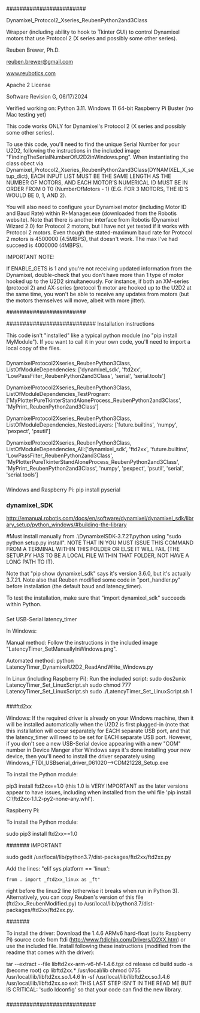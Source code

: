 ########################

Dynamixel_Protocol2_Xseries_ReubenPython2and3Class

Wrapper (including ability to hook to Tkinter GUI) to control Dynamixel motors that use Protocol 2 (X series and possibly some other series).

Reuben Brewer, Ph.D.

reuben.brewer@gmail.com

www.reubotics.com

Apache 2 License

Software Revision G, 06/17/2024

Verified working on:
Python 3.11.
Windows 11 64-bit
Raspberry Pi Buster
(no Mac testing yet)

This code works ONLY for Dynamixel's Protocol 2 (X series and possibly some other series).

To use this code, you'll need to find the unique Serial Number for your U2D2, following the instructions in the included image "FindingTheSerialNumberOfU2D2inWindows.png".
When instantiating the class obect via Dynamixel_Protocol2_Xseries_ReubenPython2and3Class(DYNAMIXEL_X_setup_dict),
EACH INPUT LIST MUST BE THE SAME LENGTH AS THE NUMBER OF MOTORS, AND
EACH MOTOR'S NUMERICAL ID MUST BE IN ORDER FROM 0 T0 (NumberOfMotors - 1) (E.G. FOR 3 MOTORS, THE ID'S WOULD BE 0, 1, AND 2).

You will also need to configure your Dynamixel motor (including Motor ID and Baud Rate) within R+Manager.exe (downloaded from the Robotis website).
Note that there is another interface from Robotis (Dynamixel Wizard 2.0) for Protocol 2 motors, but I have not yet tested if it works with Protocol 2 motors.
Even though the stated-maximum baud rate for Protocol 2 motors is 4500000 (4.5MBPS), that doesn't work. The max I've had succeed is 4000000 (4MBPS).

IMPORTANT NOTE:

If ENABLE_GETS is 1 and you're not receiving updated information from the Dynamixel,
double-check that you don't have more than 1 type of motor hooked up to the U2D2 simultaneously.
For instance, if both an XM-series (protocol 2) and AX-series (protocol 1) motor are hooked up to the U2D2 at the same time,
you won't be able to receive any updates from motors (but the motors themselves will move, albeit with more jitter).

########################  

########################### Installation instructions

This code isn't "installed" like a typical python module (no "pip install MyModule"). If you want to call it in your own code, you'll need to import a local copy of the files.

###

DynamixelProtocol2Xseries_ReubenPython3Class, ListOfModuleDependencies: ['dynamixel_sdk', 'ftd2xx', 'LowPassFilter_ReubenPython2and3Class', 'serial', 'serial.tools']

DynamixelProtocol2Xseries_ReubenPython3Class, ListOfModuleDependencies_TestProgram: ['MyPlotterPureTkinterStandAloneProcess_ReubenPython2and3Class', 'MyPrint_ReubenPython2and3Class']

DynamixelProtocol2Xseries_ReubenPython3Class, ListOfModuleDependencies_NestedLayers: ['future.builtins', 'numpy', 'pexpect', 'psutil']

DynamixelProtocol2Xseries_ReubenPython3Class, ListOfModuleDependencies_All:['dynamixel_sdk', 'ftd2xx', 'future.builtins', 'LowPassFilter_ReubenPython2and3Class', 'MyPlotterPureTkinterStandAloneProcess_ReubenPython2and3Class', 'MyPrint_ReubenPython2and3Class', 'numpy', 'pexpect', 'psutil', 'serial', 'serial.tools']

###

###

Windows and Raspberry Pi:
pip install pyserial

###

###  dynamixel_SDK

http://emanual.robotis.com/docs/en/software/dynamixel/dynamixel_sdk/library_setup/python_windows/#building-the-library

#Must install manually from .\DynamixelSDK-3.7.21\python using "sudo python setup.py install".
NOTE THAT IN YOU MUST ISSUE THIS COMMAND FROM A TERMINAL WITHIN THIS FOLDER OR ELSE IT WILL FAIL (THE SETUP.PY HAS TO BE A LOCAL FILE WITHIN THAT FOLDER, NOT HAVE A LONG PATH TO IT).

Note that "pip show dynamixel_sdk" says it's version 3.6.0, but it's actually 3.7.21.
Note also that Reuben modified some code in "port_handler.py" before installation (the default baud and latency_timer).

To test the installation, make sure that "import dynamixel_sdk" succeeds within Python.

###

###

Set USB-Serial latency_timer

In Windows:

Manual method:
Follow the instructions in the included image "LatencyTimer_SetManuallyInWindows.png".

Automated method:
python LatencyTimer_DynamixelU2D2_ReadAndWrite_Windows.py

In Linux (including Raspberry Pi):
Run the included script:
sudo dos2unix LatencyTimer_Set_LinuxScript.sh
sudo chmod 777 LatencyTimer_Set_LinuxScript.sh
sudo ./LatencyTimer_Set_LinuxScript.sh 1

###

###ftd2xx

Windows:
If the required driver is already on your Windows machine, then it will be installed automatically when the U2D2 is first plugged-in (note that this installation will occur separately for EACH separate USB port, and that the latency_timer will need to be set for EACH separate USB port.
However, if you don't see a new USB-Serial device appearing with a new "COM" number in Device Manger after Windows says it's done installing your new device, then you'll need to install the driver separately using Windows_FTDI_USBserial_driver_061020-->CDM21228_Setup.exe

To install the Python module:

pip3 install ftd2xx==1.0 (this 1.0 is VERY IMPORTANT as the later versions appear to have issues, including when installed from the whl file 'pip install C:\ftd2xx-1.1.2-py2-none-any.whl').

Raspberry Pi:

To install the Python module:

sudo pip3 install ftd2xx==1.0

####### IMPORTANT

sudo gedit /usr/local/lib/python3.7/dist-packages/ftd2xx/ftd2xx.py

Add the lines:
"elif sys.platform == 'linux':
    
	from . import _ftd2xx_linux as _ft"
right before the linux2 line (otherwise it breaks when run in Python 3).
Alternatively, you can copy Reuben's version of this file (ftd2xx_ReubenModified.py) to /usr/local/lib/python3.7/dist-packages/ftd2xx/ftd2xx.py.

#######

To install the driver:
Download the 1.4.6 ARMv6 hard-float (suits Raspberry Pi) source code from ftdi (http://www.ftdichip.com/Drivers/D2XX.htm) or use the included file. 
Install following these instructions (modified from the readme that comes with the driver):

tar --extract --file libftd2xx-arm-v6-hf-1.4.6.tgz 
cd release
cd build
sudo -s (become root)
cp libftd2xx.* /usr/local/lib
chmod 0755 /usr/local/lib/libftd2xx.so.1.4.6
ln -sf /usr/local/lib/libftd2xx.so.1.4.6 /usr/local/lib/libftd2xx.so
exit
THIS LAST STEP ISN'T IN THE READ ME BUT IS CRITICAL: 'sudo ldconfig' so that your code can find the new library.

###

########################### 
